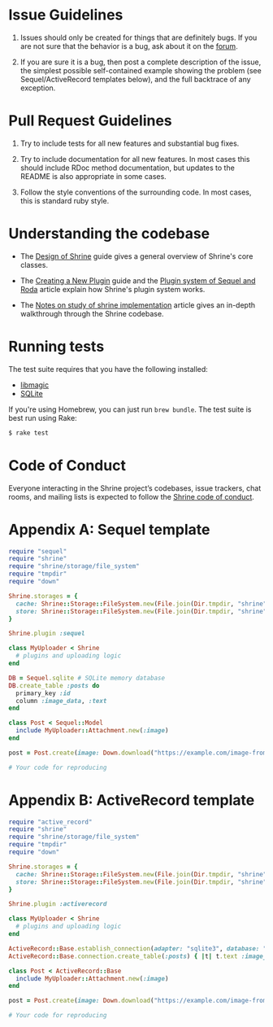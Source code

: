 Issue Guidelines
================

1. Issues should only be created for things that are definitely bugs.  If you
   are not sure that the behavior is a bug, ask about it on the [forum].

2. If you are sure it is a bug, then post a complete description of the issue,
   the simplest possible self-contained example showing the problem (see
   Sequel/ActiveRecord templates below), and the full backtrace of any
   exception.

Pull Request Guidelines
=======================

1. Try to include tests for all new features and substantial bug
   fixes.

2. Try to include documentation for all new features.  In most cases
   this should include RDoc method documentation, but updates to the
   README is also appropriate in some cases.

3. Follow the style conventions of the surrounding code.  In most
   cases, this is standard ruby style.

Understanding the codebase
==========================

* The [Design of Shrine] guide gives a general overview of Shrine's core
classes.

* The [Creating a New Plugin] guide and the [Plugin system of Sequel and Roda]
  article explain how Shrine's plugin system works.

* The [Notes on study of shrine implementation] article gives an in-depth
  walkthrough through the Shrine codebase.

Running tests
=============

The test suite requires that you have the following installed:

* [libmagic]
* [SQLite]

If you're using Homebrew, you can just run `brew bundle`. The test suite is
best run using Rake:

```sh
$ rake test
```

Code of Conduct
===============

Everyone interacting in the Shrine project’s codebases, issue trackers, chat
rooms, and mailing lists is expected to follow the [Shrine code of conduct].

Appendix A: Sequel template
============================

```rb
require "sequel"
require "shrine"
require "shrine/storage/file_system"
require "tmpdir"
require "down"

Shrine.storages = {
  cache: Shrine::Storage::FileSystem.new(File.join(Dir.tmpdir, "shrine")),
  store: Shrine::Storage::FileSystem.new(File.join(Dir.tmpdir, "shrine")),
}

Shrine.plugin :sequel

class MyUploader < Shrine
  # plugins and uploading logic
end

DB = Sequel.sqlite # SQLite memory database
DB.create_table :posts do
  primary_key :id
  column :image_data, :text
end

class Post < Sequel::Model
  include MyUploader::Attachment.new(:image)
end

post = Post.create(image: Down.download("https://example.com/image-from-internet.jpg"))

# Your code for reproducing
```

Appendix B: ActiveRecord template
=================================

```rb
require "active_record"
require "shrine"
require "shrine/storage/file_system"
require "tmpdir"
require "down"

Shrine.storages = {
  cache: Shrine::Storage::FileSystem.new(File.join(Dir.tmpdir, "shrine")),
  store: Shrine::Storage::FileSystem.new(File.join(Dir.tmpdir, "shrine")),
}

Shrine.plugin :activerecord

class MyUploader < Shrine
  # plugins and uploading logic
end

ActiveRecord::Base.establish_connection(adapter: "sqlite3", database: ":memory:")
ActiveRecord::Base.connection.create_table(:posts) { |t| t.text :image_data }

class Post < ActiveRecord::Base
  include MyUploader::Attachment.new(:image)
end

post = Post.create(image: Down.download("https://example.com/image-from-internet.jpg"))

# Your code for reproducing
```

[forum]: https://discourse.shrinerb.com
[Shrine code of conduct]: https://github.com/shrinerb/shrine/blob/master/CODE_OF_CONDUCT.md
[libmagic]: https://github.com/threatstack/libmagic
[SQLite]: https://www.sqlite.org
[Design of Shrine]: /doc/design.md#readme
[Creating a New Plugin]: /doc/creating_plugins.md#readme
[Plugin system of Sequel and Roda]: https://twin.github.io/the-plugin-system-of-sequel-and-roda/
[Notes on study of shrine implementation]: https://bibwild.wordpress.com/2018/09/12/notes-on-study-of-shrine-implementation/
